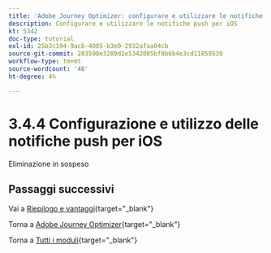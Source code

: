 ```yaml
---
title: 'Adobe Journey Optimizer: configurare e utilizzare le notifiche push per iOS'
description: Configurare e utilizzare le notifiche push per iOS
kt: 5342
doc-type: tutorial
exl-id: 25b3c194-9acb-4085-b3e0-2932afaa04cb
source-git-commit: 203590e3289d2e5342085bf8b6b4e3cd11859539
workflow-type: tm+mt
source-wordcount: '46'
ht-degree: 4%

---
```


# 3.4.4 Configurazione e utilizzo delle notifiche push per iOS

Eliminazione in sospeso

## Passaggi successivi

Vai a [Riepilogo e vantaggi](./summary.md){target="_blank"}

Torna a [Adobe Journey Optimizer](journeyoptimizer.md){target="_blank"}

Torna a [Tutti i moduli](./../../../../overview.md){target="_blank"}
